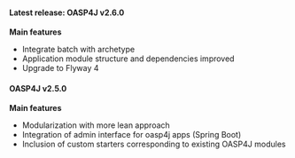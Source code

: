 #### Latest release: OASP4J v2.6.0

**Main features**

- Integrate batch with archetype
- Application module structure and dependencies improved
- Upgrade to Flyway 4

####  OASP4J v2.5.0

**Main features**

- Modularization with more lean approach
- Integration of admin interface for oasp4j apps (Spring Boot)
- Inclusion of custom starters corresponding to existing OASP4J modules
